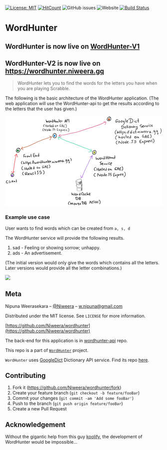 [![License: MIT](https://img.shields.io/badge/License-MIT-yellow.svg)](https://opensource.org/licenses/MIT)
[![HitCount](http://hits.dwyl.io/Niweera/wordhunter.svg)](http://hits.dwyl.io/Niweera/wordhunter)
![GitHub issues](https://img.shields.io/github/issues/Niweera/wordhunter)
![Website](https://img.shields.io/website/https/wordhunter.niweera.gq?down_color=lightgrey&down_message=offline&up_color=blue&up_message=online)
[![Build Status](https://travis-ci.com/Niweera/wordhunter.svg?branch=master)](https://travis-ci.com/Niweera/wordhunter)

# WordHunter

## WordHunter is now live on [WordHunter-V1](https://20200409t141418-dot-whunter.uc.r.appspot.com/)

## WordHunter-V2 is now live on https://wordhunter.niweera.gq

> WordHunter lets you to find the words for the letters you have when you are playing Scrabble.

The following is the basic architecture of the WordHunter application. (The web application will use the WordHunter-api to get the results according to the letters that the user has given.)

![](https://raw.githubusercontent.com/Niweera/wordhunter-api/master/w.png)

### Example use case

User wants to find words which can be created from `a, s, d`

The WordHunter service will provide the following results.

1. sad - Feeling or showing sorrow; unhappy.
2. ads - An advertisement.

(The initial version would only give the words which contains all the letters. Later versions would provide all the letter combinations.)

![](wh.gif)

## Meta

Nipuna Weerasekara – [@Niweera](https://twitter.com/Niweera) – w.nipuna@gmail.com

Distributed under the MIT license. See `LICENSE` for more information.

[https://github.com/Niweera/wordhunter](https://github.com/Niweera/wordhunter)

The back-end for this application is in [wordhunter-api](https://github.com/Niweera/wordhunter-api) repo.

This repo is a part of [`WordHunter`](https://github.com/users/Niweera/projects/2) project.

`WordHunter` uses [GoogleDict](https://dict.niweera.gq) Dictionary API service. Find its repo [here](https://github.com/Niweera/googledict).

## Contributing

1. Fork it (<https://github.com/Niweera/wordhunter/fork>)
2. Create your feature branch (`git checkout -b feature/fooBar`)
3. Commit your changes (`git commit -am 'Add some fooBar'`)
4. Push to the branch (`git push origin feature/fooBar`)
5. Create a new Pull Request

<!-- Markdown link & img dfn's -->

[npm-image]: https://img.shields.io/npm/v/datadog-metrics.svg?style=flat-square
[npm-url]: https://npmjs.org/package/datadog-metrics
[npm-downloads]: https://img.shields.io/npm/dm/datadog-metrics.svg?style=flat-square
[travis-image]: https://img.shields.io/travis/dbader/node-datadog-metrics/master.svg?style=flat-square
[travis-url]: https://travis-ci.org/dbader/node-datadog-metrics
[wiki]: https://github.com/yourname/yourproject/wiki

## Acknowledgement

Without the gigantic help from this guy [koolify](https://github.com/koolify), the development of WordHunter would be impossible...
